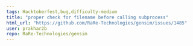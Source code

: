 ```yaml
---
tags: Hacktoberfest,bug,difficulty-medium
title: "proper check for filename before calling subprocess"
html_url: "https://github.com/RaRe-Technologies/gensim/issues/1485"
user: prakhar2b
repo: RaRe-Technologies/gensim
---
```


